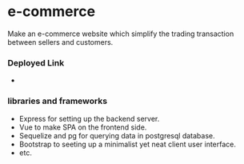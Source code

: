 # e-commerce
Make an e-commerce website which simplify the trading transaction between sellers and customers.

### Deployed Link
- 

### libraries and frameworks
- Express for setting up the backend server.
- Vue to make SPA on the frontend side.
- Sequelize and pg for querying data in postgresql database.
- Bootstrap to seeting up a minimalist yet neat client user interface.
- etc.